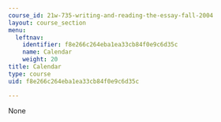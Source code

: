 ```yaml
---
course_id: 21w-735-writing-and-reading-the-essay-fall-2004
layout: course_section
menu:
  leftnav:
    identifier: f8e266c264eba1ea33cb84f0e9c6d35c
    name: Calendar
    weight: 20
title: Calendar
type: course
uid: f8e266c264eba1ea33cb84f0e9c6d35c

---
```

None